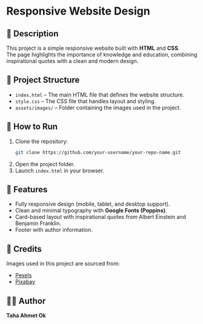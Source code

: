 # Responsive Website Design

## 📖 Description
This project is a simple responsive website built with **HTML** and **CSS**.  
The page highlights the importance of knowledge and education, combining inspirational quotes with a clean and modern design.

## 📂 Project Structure
- `index.html` – The main HTML file that defines the website structure.  
- `style.css` – The CSS file that handles layout and styling.  
- `assets/images/` – Folder containing the images used in the project.  

## 🚀 How to Run
1. Clone the repository:
   ```bash
   git clone https://github.com/your-username/your-repo-name.git
   ```
2. Open the project folder.  
3. Launch `index.html` in your browser.

## 📱 Features
- Fully responsive design (mobile, tablet, and desktop support).  
- Clean and minimal typography with **Google Fonts (Poppins)**.  
- Card-based layout with inspirational quotes from Albert Einstein and Benjamin Franklin.  
- Footer with author information.  

## 🙏 Credits
Images used in this project are sourced from:  
- [Pexels](https://www.pexels.com)  
- [Pixabay](https://pixabay.com)  

## 👨‍💻 Author
**Taha Ahmet Ok**
